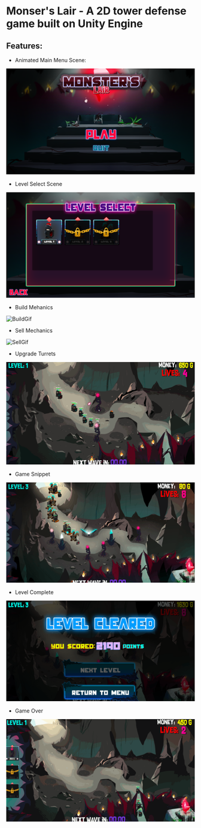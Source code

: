 # Monser's Lair - A 2D tower defense game built on Unity Engine

## Features:
- Animated Main Menu Scene: 

![MainMenuScene](./MainMenuScene.png)  

- Level Select Scene

![LevelSelectScene](./LevelSelectScene.png)  

- Build Mehanics  

![BuildGif](./build.gif)  

- Sell Mechanics  

![SellGif](./sell.gif)  

- Upgrade Turrets  

![UpgradeGif](./upgrade.gif)  

- Game Snippet

![MainGameGif](./maingame.gif)  

- Level Complete  

![LevelCompleteGif](./levelcomplete.gif)  

- Game Over  

![GameoverGif](./gameover.gif)  

